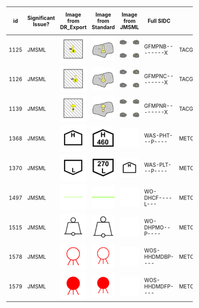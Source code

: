 |id|Significant Issue?|Image from DR_Export|Image from Standard|Image from JMSML|Full SIDC|Hierarchy Code|Name|Geometry|Appendix|Notes / Issue Description / Details|
|---|---|---|---|---|---|---|---|---|---|---|
|1125|JMSML|![](./images/GFMPNB--------X.png)|![](./images-std/1.g-mpnb--------x.png)|![](./images-jmsml/GFMPNB--------X.png)|GFMPNB--------X|TACGRP.MOBSU.CBRN.BIOCA|Biologically Contaminated Area|AREA|B||
|1126|JMSML|![](./images/GFMPNC--------X.png)|![](./images-std/1.g-mpnc--------x.png)|![](./images-jmsml/GFMPNC--------X.png)|GFMPNC--------X|TACGRP.MOBSU.CBRN.CMLCA|Chemically Contaminated Area|AREA|B||
|1139|JMSML|![](./images/GFMPNR--------X.png)|![](./images-std/1.g-mpnr--------x.png)|![](./images-jmsml/GFMPNR--------X.png)|GFMPNR--------X|TACGRP.MOBSU.CBRN.RADA|Radioactive Area|AREA|B||
|1368|JMSML|![](./images/WAS-PHT---P----.png)|![](./images-std/0.was-pht---p----.png)|![](./images-jmsml/WAS-PHT---P----.png)|WAS-PHT---P----|METOC.AMPHC.PRS.HGHCTR.TROPHG|Tropopause High|POINT|C||
|1370|JMSML|![](./images/WAS-PLT---P----.png)|![](./images-std/0.was-plt---p----.png)|![](./images-jmsml/WAS-PLT---P----.png)|WAS-PLT---P----|METOC.AMPHC.PRS.LOWCTR.TROPLW|Tropopause Low|POINT|C||
|1497|JMSML|![](./images/WO-DHCF----L---.png)|![](./images-std/0.wo-dhcf----l---.png)|![](./images-jmsml/WO-DHCF----L---.png)|WO-DHCF----L---|METOC.OCA.HYDGRY.CSTHYD.FSH1.FSH2|Foreshore|LINE|C||
|1515|JMSML|![](./images/WO-DHPMO--P----.png)|![](./images-std/0.wo-dhpmo--p----.png)|![](./images-jmsml/WO-DHPMO--P----.png)|WO-DHPMO--P----|METOC.OCA.HYDGRY.PRTHBR.FAC.OSLF1|Offshore Loading Facility|POINT|C||
|1578|JMSML|![](./images/WOS-HHDMDBP----.png)|![](./images-std/0.wos-hhdmdbp----.png)|![](./images-jmsml/WOS-HHDMDBP----.png)|WOS-HHDMDBP----|METOC.OCA.HYDGRY.DANHAZ.MNENAV.DBT|Mine-Naval (Doubtful)|POINT|C||
|1579|JMSML|![](./images/WOS-HHDMDFP----.png)|![](./images-std/0.wos-hhdmdfp----.png)|![](./images-jmsml/WOS-HHDMDFP----.png)|WOS-HHDMDFP----|METOC.OCA.HYDGRY.DANHAZ.MNENAV.DEFN|Mine-Naval (Definite)|POINT|C||
